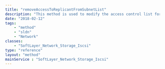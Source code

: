 ```yaml
---
title: "removeAccessToReplicantFromSubnetList"
description: "This method is used to modify the access control list for this Storage volume's replica.  The SoftLayer_Network_Subnet objects which have been allowed access to this storage volume's replica will be listed in the allowedReplicationSubnets property of this storage volume. "
date: "2018-02-12"
tags:
    - "method"
    - "sldn"
    - "Network"
classes:
    - "SoftLayer_Network_Storage_Iscsi"
type: "reference"
layout: "method"
mainService : "SoftLayer_Network_Storage_Iscsi"
---
```

